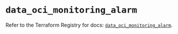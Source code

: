 # `data_oci_monitoring_alarm`

Refer to the Terraform Registry for docs: [`data_oci_monitoring_alarm`](https://registry.terraform.io/providers/oracle/oci/7.19.0/docs/data-sources/monitoring_alarm).
